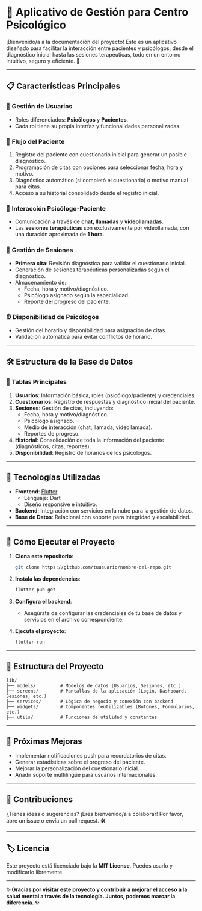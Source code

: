 
# 🌟 **Aplicativo de Gestión para Centro Psicológico**  

¡Bienvenido/a a la documentación del proyecto! Este es un aplicativo diseñado para facilitar la interacción entre pacientes y psicólogos, desde el diagnóstico inicial hasta las sesiones terapéuticas, todo en un entorno intuitivo, seguro y eficiente. 🚀  

---

## 📋 **Características Principales**  

### 👥 **Gestión de Usuarios**  
- Roles diferenciados: **Psicólogos** y **Pacientes**.  
- Cada rol tiene su propia interfaz y funcionalidades personalizadas.  

### 📝 **Flujo del Paciente**  
1. Registro del paciente con cuestionario inicial para generar un posible diagnóstico.  
2. Programación de citas con opciones para seleccionar fecha, hora y motivo.  
3. Diagnóstico automático (si completó el cuestionario) o motivo manual para citas.  
4. Acceso a su historial consolidado desde el registro inicial.  

### 💬 **Interacción Psicólogo-Paciente**  
- Comunicación a través de **chat, llamadas** y **videollamadas**.  
- Las **sesiones terapéuticas** son exclusivamente por videollamada, con una duración aproximada de **1 hora**.  

### 📆 **Gestión de Sesiones**  
- **Primera cita**: Revisión diagnóstica para validar el cuestionario inicial.  
- Generación de sesiones terapéuticas personalizadas según el diagnóstico.  
- Almacenamiento de:
  - Fecha, hora y motivo/diagnóstico.  
  - Psicólogo asignado según la especialidad.  
  - Reporte del progreso del paciente.  

### ⏰ **Disponibilidad de Psicólogos**  
- Gestión del horario y disponibilidad para asignación de citas.  
- Validación automática para evitar conflictos de horario.  

---

## 🛠 **Estructura de la Base de Datos**  

### 🔗 **Tablas Principales**  
1. **Usuarios**: Información básica, roles (psicólogo/paciente) y credenciales.  
2. **Cuestionarios**: Registro de respuestas y diagnóstico inicial del paciente.  
3. **Sesiones**: Gestión de citas, incluyendo:
   - Fecha, hora y motivo/diagnóstico.  
   - Psicólogo asignado.  
   - Medio de interacción (chat, llamada, videollamada).  
   - Reportes de progreso.  
4. **Historial**: Consolidación de toda la información del paciente (diagnósticos, citas, reportes).  
5. **Disponibilidad**: Registro de horarios de los psicólogos.  

---

## 🧩 **Tecnologías Utilizadas**  
- **Frontend**: [Flutter](https://flutter.dev/)  
  - Lenguaje: Dart  
  - Diseño responsive e intuitivo.  
- **Backend**: Integración con servicios en la nube para la gestión de datos.  
- **Base de Datos**: Relacional con soporte para integridad y escalabilidad.  

---

## 🚀 **Cómo Ejecutar el Proyecto**  

1. **Clona este repositorio**:  
   ```bash  
   git clone https://github.com/tuusuario/nombre-del-repo.git  
   ```  

2. **Instala las dependencias**:  
   ```bash  
   flutter pub get  
   ```  

3. **Configura el backend**:  
   - Asegúrate de configurar las credenciales de tu base de datos y servicios en el archivo correspondiente.  

4. **Ejecuta el proyecto**:  
   ```bash  
   flutter run  
   ```  

---

## 📂 **Estructura del Proyecto**  

```plaintext  
lib/  
├── models/         # Modelos de datos (Usuarios, Sesiones, etc.)  
├── screens/        # Pantallas de la aplicación (Login, Dashboard, Sesiones, etc.)  
├── services/       # Lógica de negocio y conexión con backend  
├── widgets/        # Componentes reutilizables (Botones, Formularios, etc.)  
├── utils/          # Funciones de utilidad y constantes  
```  

---

## 🎯 **Próximas Mejoras**  
- Implementar notificaciones push para recordatorios de citas.  
- Generar estadísticas sobre el progreso del paciente.  
- Mejorar la personalización del cuestionario inicial.  
- Añadir soporte multilingüe para usuarios internacionales.  

---

## 💌 **Contribuciones**  

¿Tienes ideas o sugerencias? ¡Eres bienvenido/a a colaborar! Por favor, abre un issue o envía un pull request. 🛠️  

---

## 🏷️ **Licencia**  

Este proyecto está licenciado bajo la **MIT License**. Puedes usarlo y modificarlo libremente.  

---

**✨ Gracias por visitar este proyecto y contribuir a mejorar el acceso a la salud mental a través de la tecnología. Juntos, podemos marcar la diferencia. ✨**